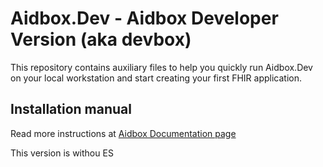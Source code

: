 # Aidbox.Dev - Aidbox Developer Version (aka devbox)

This repository contains auxiliary files to help you quickly run
Aidbox.Dev on your local workstation and start creating your first FHIR
application.

## Installation manual

Read more instructions at [Aidbox Documentation page](https://docs.aidbox.app/installation/setup-aidbox.dev)

This version is withou ES
